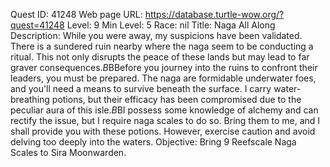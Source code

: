 Quest ID: 41248
Web page URL: https://database.turtle-wow.org/?quest=41248
Level: 9
Min Level: 5
Race: nil
Title: Naga All Along
Description: While you were away, my suspicions have been validated. There is a sundered ruin nearby where the naga seem to be conducting a ritual. This not only disrupts the peace of these lands but may lead to far graver consequences.$B$BBefore you journey into the ruins to confront their leaders, you must be prepared. The naga are formidable underwater foes, and you'll need a means to survive beneath the surface. I carry water-breathing potions, but their efficacy has been compromised due to the peculiar aura of this isle.$B$BI possess some knowledge of alchemy and can rectify the issue, but I require naga scales to do so. Bring them to me, and I shall provide you with these potions. However, exercise caution and avoid delving too deeply into the waters.
Objective: Bring 9 Reefscale Naga Scales to Sira Moonwarden.
